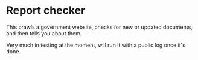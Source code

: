 # Report checker
This crawls a government website, checks for new or updated documents, and then tells you about them. 

Very much in testing at the moment, will run it with a public log once it's done. 
